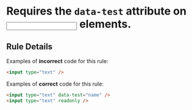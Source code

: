 # Requires the `data-test` attribute on <input> elements.

## Rule Details

Examples of **incorrect** code for this rule:

```html
<input type="text" />
```

Examples of **correct** code for this rule:

```html
<input type="text" data-test="name" />
<input type="text" readonly />
```


